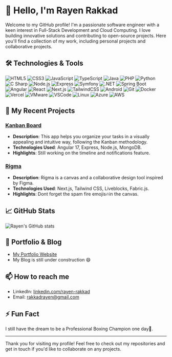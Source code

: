 # 👋 Hello, I'm Rayen Rakkad

Welcome to my GitHub profile! I'm a passionate software engineer with a keen interest in Full-Stack Development and Cloud Computing. I love building innovative solutions and contributing to open-source projects. Here you'll find a collection of my work, including personal projects and collaborative projects.

## 🛠️ Technologies & Tools

![HTML5](https://img.shields.io/badge/-HTML5-333333?style=flat&logo=html5)
![CSS3](https://img.shields.io/badge/-CSS3-333333?style=flat&logo=css3)
![JavaScript](https://img.shields.io/badge/-JavaScript-333333?style=flat&logo=javascript)
![TypeScript](https://img.shields.io/badge/-TypeScript-333333?style=flat&logo=typescript)
![Java](https://img.shields.io/badge/-Java-333333?style=flat&logo=oracle)
![PHP](https://img.shields.io/badge/-PHP-333333?style=flat&logo=php)
![Python](https://img.shields.io/badge/-Python-333333?style=flat&logo=python&logoColor=yellow)
![C Sharp](https://img.shields.io/badge/-C%20Sharp-333333?style=flat&logo=csharp)
![Node.js](https://img.shields.io/badge/-Node.js-333333?style=flat&logo=node.js)
![Express](https://img.shields.io/badge/-Express-333333?style=flat&logo=express)
![Symfony](https://img.shields.io/badge/-Symfony-333333?style=flat&logo=symfony)
![.NET](https://img.shields.io/badge/-.NET-333333?style=flat&logo=dotnet)
![Spring Boot](https://img.shields.io/badge/-SpringBoot-333333?style=flat&logo=spring-boot)
![Angular](https://img.shields.io/badge/-Angular-333333?style=flat&logo=angular)
![React](https://img.shields.io/badge/-React-333333?style=flat&logo=react)
![Next.js](https://img.shields.io/badge/-Next.js-333333?style=flat&logo=next.js)
![TailwindCSS](https://img.shields.io/badge/-TailwindCSS-333333?style=flat&logo=tailwind-css)
![Android](https://img.shields.io/badge/-Android-333333?style=flat&logo=android)
![Git](https://img.shields.io/badge/-Git-333333?style=flat&logo=git)
![Docker](https://img.shields.io/badge/-Docker-333333?style=flat&logo=docker)
![Vercel](https://img.shields.io/badge/-Vercel-333333?style=flat&logo=vercel)
![VMware](https://img.shields.io/badge/-VMware-333333?style=flat&logo=vmware&logoColor=white)
![VSCode](https://img.shields.io/badge/-VSCode-333333?style=flat&logo=visual-studio-code&logoColor=blue)
![Linux](https://img.shields.io/badge/-Linux-333333?style=flat&logo=linux)
![Azure](https://img.shields.io/badge/-Azure-333333?style=flat&logo=microsoft-azure&logoColor=blue)
![AWS](https://img.shields.io/badge/-AWS-333333?style=flat&logo=amazon)

## 🚀 My Recent Projects

### [Kanban Board](https://github.com/RayenRk/kanban-project)
- **Description**:  This app helps you organize your tasks in a visually appealing and intuitive way, following the Kanban methodology.
- **Technologies Used**: Angular 17, Express, Node.js, MongoDB.
- **Highlights**: Still working on the timeline and notifications feature.

### [Rigma](https://github.com/RayenRk/rigma)
- **Description**: Rigma is a canvas and a collaborative design tool inspired by Figma.
- **Technologies Used**: Next.js, Tailwind CSS, Liveblocks, Fabric.js.
- **Highlights**: Dont forget the spam fire emojis🔥in the canvas.

## 📈 GitHub Stats

![Rayen's GitHub stats](https://github-readme-stats.vercel.app/api?username=RayenRk&show_icons=true&theme=radical)

## 📝 Portfolio & Blog

- [My Portfolio Website](https://rayenrakkad.me)
- My Blog is still under construction 😄

## 📫 How to reach me

- LinkedIn: [linkedin.com/rayen-rakkad](https://linkedin.com/in/rayen-rakkad)
- Email: [rakkadrayen@gmail.com](mailto:rakkadrayen@gmail.com)

## ⚡ Fun Fact

I still have the dream to be a Professional Boxing Champion one day🥊.

---

Thank you for visiting my profile! Feel free to check out my repositories and get in touch if you'd like to collaborate on any projects.
